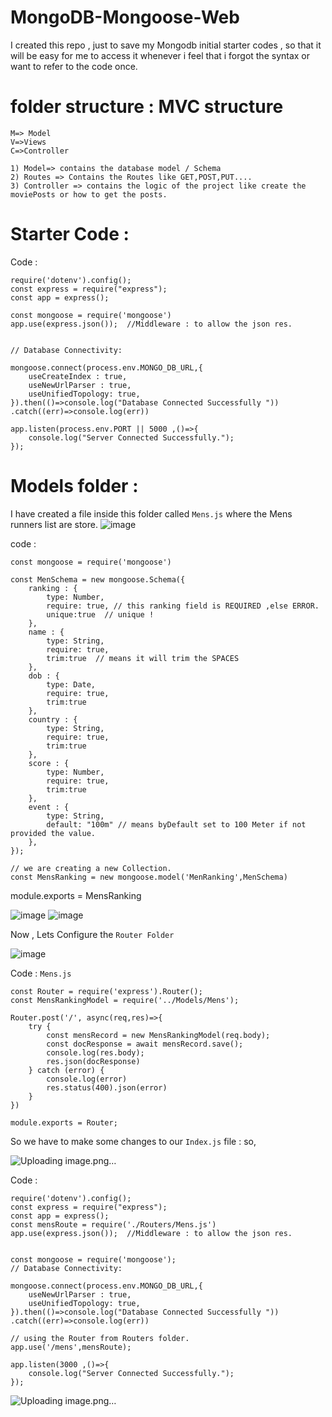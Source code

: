# MongoDB-Mongoose-Web
I created this repo , just to save my Mongodb initial starter codes , so that it will be easy for me to access it whenever i feel that i forgot the syntax or want to refer to the code once.

# folder structure :  MVC structure
``` 
M=> Model
V=>Views
C=>Controller

```

```
1) Model=> contains the database model / Schema
2) Routes => Contains the Routes like GET,POST,PUT....
3) Controller => contains the logic of the project like create the moviePosts or how to get the posts.
```

# Starter Code :

Code : 
```
require('dotenv').config();
const express = require("express");
const app = express();

const mongoose = require('mongoose')
app.use(express.json());  //Middleware : to allow the json res.


// Database Connectivity:

mongoose.connect(process.env.MONGO_DB_URL,{
    useCreateIndex : true,
    useNewUrlParser : true,
    useUnifiedTopology: true,
}).then(()=>console.log("Database Connected Successfully "))
.catch((err)=>console.log(err))

app.listen(process.env.PORT || 5000 ,()=>{
    console.log("Server Connected Successfully.");
});
```

# Models folder :
I have created a file inside this folder called ```Mens.js``` where the Mens runners list are store.
![image](https://github.com/yash-devop/MongoDB-Mongoose-Web/assets/112558970/b02b5df8-3d1b-4e96-b68c-c1ca2077d14d)

code : 
```
const mongoose = require('mongoose')

const MenSchema = new mongoose.Schema({
    ranking : {
        type: Number,
        require: true, // this ranking field is REQUIRED ,else ERROR. 
        unique:true  // unique !
    },
    name : {
        type: String,
        require: true,
        trim:true  // means it will trim the SPACES
    },
    dob : {
        type: Date,
        require: true,
        trim:true 
    },
    country : {
        type: String,
        require: true,
        trim:true  
    },
    score : {
        type: Number,
        require: true,
        trim:true 
    },
    event : {
        type: String,
        default: "100m" // means byDefault set to 100 Meter if not provided the value.
    },
});

// we are creating a new Collection.
const MensRanking = new mongoose.model('MenRanking',MenSchema)
```

module.exports = MensRanking

![image](https://github.com/yash-devop/MongoDB-Mongoose-Web/assets/112558970/8d6346c8-c72c-49a6-a7bd-0f1771a2e3be)
![image](https://github.com/yash-devop/MongoDB-Mongoose-Web/assets/112558970/6ccfe1b0-d04a-4c12-bdcf-6fd08329d51a)


Now , Lets Configure the ```Router Folder```

![image](https://github.com/yash-devop/MongoDB-Mongoose-Web/assets/112558970/3b344347-f1e9-41b7-bd19-915d749c658c)

Code : ```Mens.js```
```
const Router = require('express').Router();
const MensRankingModel = require('../Models/Mens');

Router.post('/', async(req,res)=>{
    try {
        const mensRecord = new MensRankingModel(req.body);
        const docResponse = await mensRecord.save();
        console.log(res.body);
        res.json(docResponse)
    } catch (error) {
        console.log(error)
        res.status(400).json(error)
    }
})

module.exports = Router;
```

So we have to make some changes to our ```Index.js``` file : so,

![Uploading image.png…]()

Code :
```
require('dotenv').config();
const express = require("express");
const app = express();
const mensRoute = require('./Routers/Mens.js')
app.use(express.json());  //Middleware : to allow the json res.


const mongoose = require('mongoose');
// Database Connectivity:

mongoose.connect(process.env.MONGO_DB_URL,{
    useNewUrlParser : true,
    useUnifiedTopology: true,
}).then(()=>console.log("Database Connected Successfully "))
.catch((err)=>console.log(err))

// using the Router from Routers folder.
app.use('/mens',mensRoute);
 
app.listen(3000 ,()=>{
    console.log("Server Connected Successfully.");
});
```

![Uploading image.png…]()
